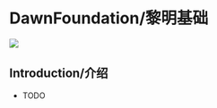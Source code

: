# DawnFoundation/黎明基础
[![](https://jitpack.io/v/ksgfk/DawnFoundation.svg)](https://jitpack.io/#ksgfk/DawnFoundation)
## Introduction/介绍
* TODO
